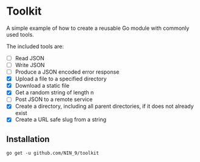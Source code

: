 # Toolkit

A simple example of how to create a reusable Go module with commonly used tools.

The included tools are:

- [ ] Read JSON
- [ ] Write JSON
- [ ] Produce a JSON encoded error response
- [X] Upload a file to a specified directory
- [X] Download a static file
- [X] Get a random string of length n
- [ ] Post JSON to a remote service 
- [X] Create a directory, including all parent directories, if it does not already exist
- [X] Create a URL safe slug from a string

## Installation

`go get -u github.com/NIN_9/toolkit`
